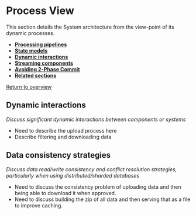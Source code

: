 # Process View

This section details the System architecture from the view-point of its dynamic processes.

* **[Processing pipelines](#processing-pipelines)**
* **[State models](#state-models)**
* **[Dynamic interactions](#dynamic-interactions)**
* **[Streaming components](#streaming-components)**
* **[Avoiding 2-Phase Commit](#avoiding-2-phase-commit)**
* **[Related sections](#related-sections)**

[Return to overview](./01-architecture-overview.md)


## Dynamic interactions

_Discuss significant dynamic interactions between components or systems_

- Need to describe the upload process here
- Describe filtering and downloading data


## Data consistency strategies

_Discuss data read/write consistency and conflict resolution strategies, particularly when using distributed/sharded databases_

- Need to discuss the consistency problem of uploading data and then being able to download it when approved.
- Need to discuss building the zip of all data and then serving that as a file to improve caching.
